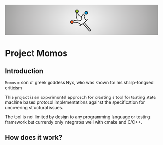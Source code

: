 <p align="center" style="">
    <img src="./doc/momos_header.svg"/>
</p>

# Project Momos

## Introduction

`Momos` = son of greek goddess Nyx, who was known for his sharp-tongued criticism

This project is an experimental approach for creating a tool for testing state machine based protocol implementations against the specification for uncovering structural issues.

The tool is not limited by design to any programming language or testing framework but currently only integrates well with cmake and C/C++.

## How does it work?
